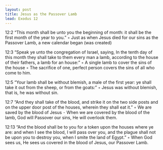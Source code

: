 ```yaml
---
layout: post
title: Jesus as the Passover Lamb
lead: Exodus 12
---
```


12:2 “This month shall be unto you the beginning of month: it shall be the first month of the year to you.”
	◦	Just as when Jesus died for our sins as the Passover Lamb, a new calendar began (was created)

12:3 “Speak ye unto the congregation of Israel, saying, In the tenth day of this month they shall take to them every man a lamb, according to the house of their fathers, a lamb for an house:”
	◦	A single lamb to cover the sins of the house
	◦	The sacrifice of one, perfect person covers the sins of all who come to him.

12:5 “Your lamb shall be without blemish, a male of the first year: ye shall take it out from the sheep, or from the goats:”
	◦	Jesus was without blemish, that is, he was without sin. 

12:7 “And they shall take of the blood, and strike it on the two side posts and on the upper door post of the houses, wherein they shall eat it.”
	◦	We are saved by the blood of Jesus
		⁃	When we are covered by the blood of the lamb, God will Passover our sins, He will overlook them.

12:13 “And the blood shall be to you for a token upon the houses where ye are: and when I see the blood, I will pass over you, and the plague shall not be upon you to destroy you, when I smite the land of Egypt.”
	◦	When God sees us, He sees us covered in the blood of Jesus, our Passover Lamb. 